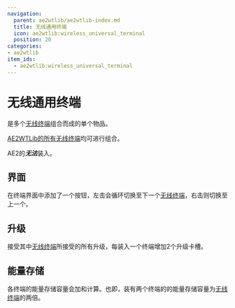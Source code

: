 ```yaml
---
navigation:
  parent: ae2wtlib/ae2wtlib-index.md
  title: 无线通用终端
  icon: ae2wtlib:wireless_universal_terminal
  position: 20
categories:
- ae2wtlib
item_ids:
  - ae2wtlib:wireless_universal_terminal
---
```


# 无线通用终端

<ItemImage id="ae2wtlib:wireless_universal_terminal" scale="3" />

<ItemLink id="ae2wtlib:wireless_universal_terminal" />是多个[无线终端](wireless_terminals.md)组合而成的单个物品。

[AE2WTLib的所有无线终端](wireless_terminals.md)均可进行组合。

AE2的<ItemLink id="ae2:wireless_terminal" />***无法***装入<ItemLink id="ae2wtlib:wireless_universal_terminal" />。


## 界面

<ItemLink id="ae2wtlib:wireless_universal_terminal" />在终端界面中添加了一个按钮，左击会循环切换至下一个[无线终端](wireless_terminals.md)，右击则切换至上一个。

## 升级

<ItemLink id="ae2wtlib:wireless_universal_terminal" />接受其中[无线终端](wireless_terminals.md)所接受的所有升级，每装入一个终端增加2个升级卡槽。

## 能量存储

各终端的能量存储容量会加和计算。也即，装有两个终端的<ItemLink id="ae2wtlib:wireless_universal_terminal" />的能量存储容量为[无线终端](wireless_terminals.md)的两倍。
